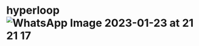 # hyperloop![WhatsApp Image 2023-01-23 at 21 21 17](https://user-images.githubusercontent.com/76597955/227533754-1d5cf16b-9ab7-4c24-8280-1a1b73318ab7.jpeg)
